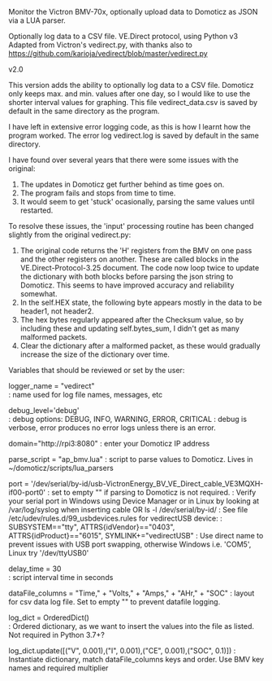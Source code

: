 Monitor the Victron BMV-70x, optionally upload data to Domoticz as JSON via a LUA parser.

Optionally log data to a CSV file. VE.Direct protocol, using Python v3
Adapted from Victron's vedirect.py, with thanks also to https://github.com/karioja/vedirect/blob/master/vedirect.py

v2.0

This version adds the ability to optionally log data to a CSV file.  Domoticz only keeps max. and min. values after one day, so I would like to use the shorter interval values for graphing.  This file vedirect_data.csv is saved by default in the same directory as the program.

I have left in extensive error logging code, as this is how I learnt how the program worked.  The error log vedirect.log is saved by default in the same directory.

I have found over several years that there were some issues with the original:
  1. The updates in Domoticz get further behind as time goes on.
  2. The program fails and stops from time to time.
  3. It would seem to get 'stuck' ocasionally, parsing the same values until restarted.
  
To resolve these issues, the 'input' processing routine has been changed slightly from the original vedirect.py:
  1. The original code returns the 'H' registers from the BMV on one pass and the other registers on another.  These are called blocks in the VE.Direct-Protocol-3.25 document.  The code now loop twice to update the dictionary with both blocks before parsing the json string to Domoticz.  This seems to have improved accuracy and reliability somewhat. 
  2. In the self.HEX state, the following byte appears mostly in the data to be header1, not header2.
  3. The hex bytes regularly appeared after the Checksum value, so by including these and updating self.bytes_sum, I didn't get as many malformed packets.
  4. Clear the dictionary after a malformed packet, as these would gradually increase the size of the dictionary over time.
 
Variables that should be reviewed or set by the user:

logger_name = "vedirect"  
  : name used for log file names, messages, etc

debug_level='debug'	      
  : debug options: DEBUG, INFO, WARNING, ERROR, CRITICAL
  : debug is verbose, error produces no error logs unless there is an error.
                          
domain="http://rpi3:8080" 
  : enter your Domoticz IP address

parse_script = "ap_bmv.lua" 
  : script to parse values to Domoticz. Lives in ~/domoticz/scripts/lua_parsers

port = '/dev/serial/by-id/usb-VictronEnergy_BV_VE_Direct_cable_VE3MQXH-if00-port0'
  : set to empty "" if parsing to Domoticz is not required.
  : Verify your serial port in Windows using Device Manager or in Linux by looking at /var/log/syslog when inserting cable OR ls -l /dev/serial/by-id/
  : See file /etc/udev/rules.d/99_usbdevices.rules for vedirectUSB device:
  : SUBSYSTEM=="tty", ATTRS{idVendor}=="0403", ATTRS{idProduct}=="6015", SYMLINK+="vedirectUSB"
  : Use direct name to prevent issues with USB port swapping, otherwise Windows i.e. 'COM5', Linux try '/dev/ttyUSB0'

delay_time = 30           
  : script interval time in seconds
                          
dataFile_columns = "Time," + "Volts," + "Amps," + "AHr," + "SOC" 
  : layout for csv data log file.  Set to empty "" to prevent datafile logging.
                          
log_dict = OrderedDict()  
  : Ordered dictionary, as we want to insert the values into the file as listed. Not required in Python 3.7+?
                          
log_dict.update([("V", 0.001),("I", 0.001),("CE", 0.001),("SOC", 0.1)]) 
  : Instantiate dictionary, match dataFile_columns keys and order. Use BMV key names and required multiplier
  
